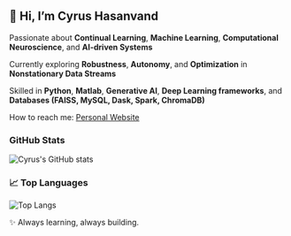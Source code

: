 ## 👋 Hi, I’m Cyrus Hasanvand 

Passionate about **Continual Learning**, **Machine Learning**, **Computational Neuroscience**, and **AI-driven Systems**

Currently exploring **Robustness**, **Autonomy**, and **Optimization** in **Nonstationary Data Streams**

Skilled in **Python**, **Matlab**, **Generative AI**, **Deep Learning frameworks**, and **Databases (FAISS, MySQL, Dask, Spark, ChromaDB)**

How to reach me: [Personal Website](https://cyrushasanvand.github.io/)

### GitHub Stats
![Cyrus's GitHub stats](https://github-readme-stats.vercel.app/api?username=CyrusHasanvand&show_icons=true&theme=radical)

### 📈 Top Languages
![Top Langs](https://github-readme-stats.vercel.app/api/top-langs/?username=CyrusHasanvand&layout=compact)


✨ Always learning, always building.
